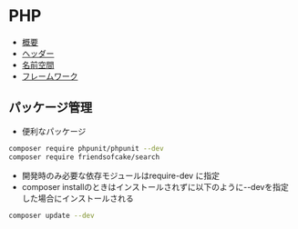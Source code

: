 # PHP

* [概要](00_about)
* [ヘッダー](01)
* [名前空間](03)
* [フレームワーク](04)

## パッケージ管理

* 便利なパッケージ

```bash
composer require phpunit/phpunit --dev
composer require friendsofcake/search
```

* 開発時のみ必要な依存モジュールはrequire-dev に指定
* composer installのときはインストールされずに以下のように--devを指定した場合にインストールされる

```bash
composer update --dev
```